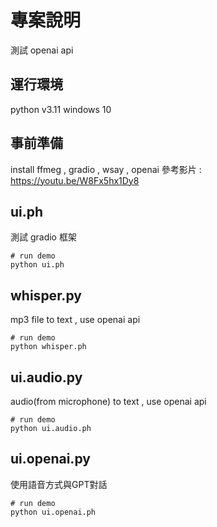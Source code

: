 # 專案說明

測試 openai api

## 運行環境

python v3.11
windows 10

## 事前準備

install ffmeg , gradio , wsay , openai 
參考影片 : https://youtu.be/W8Fx5hx1Dy8


## ui.ph

測試 gradio 框架 
```python!
# run demo
python ui.ph
```

## whisper.py
mp3 file to text , use openai api
```python!
# run demo
python whisper.ph
```

## ui.audio.py
audio(from microphone) to text , use openai api
```python!
# run demo
python ui.audio.ph
```

## ui.openai.py
使用語音方式與GPT對話
```python!
# run demo
python ui.openai.ph
```